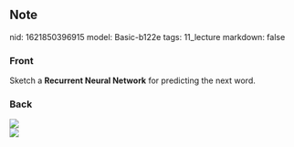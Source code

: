 ## Note
nid: 1621850396915
model: Basic-b122e
tags: 11_lecture
markdown: false

### Front
Sketch a <b>Recurrent Neural Network</b> for predicting the next
word.

### Back
<img src="paste-d65025a0f9ec95d8f1011d2241835ba98e46de89.jpg">
<div><img src=
"paste-db12929b835ed159a0ac137ef45fb90e051a692a.jpg"></div>
